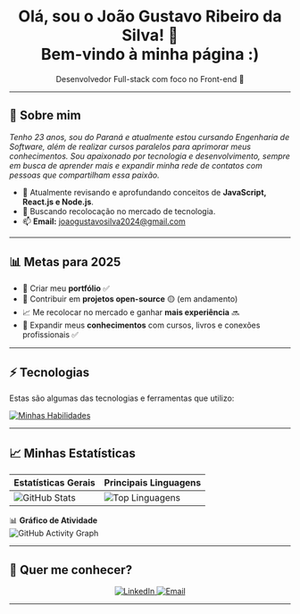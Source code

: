 <h1 align="center">
  Olá, sou o João Gustavo Ribeiro da Silva! 👋  
  <br/>
  Bem-vindo à minha página :)
</h1>

<p align="center">
  Desenvolvedor Full-stack com foco no Front-end 🚀
</p>

---

## 🌻 Sobre mim

<p>
  <em>
    Tenho 23 anos, sou do Paraná e atualmente estou cursando Engenharia de Software, além de realizar cursos paralelos para aprimorar meus conhecimentos.  
    Sou apaixonado por tecnologia e desenvolvimento, sempre em busca de aprender mais e expandir minha rede de contatos com pessoas que compartilham essa paixão.
  </em>
</p>

- 🌱 Atualmente revisando e aprofundando conceitos de **JavaScript, React.js e Node.js**.  
- 🚀 Buscando recolocação no mercado de tecnologia.  
- 📫 **Email:** joaogustavosilva2024@gmail.com  

---

## 📊 Metas para 2025

- 📂 Criar meu **portfólio** ✅  
- 🤝 Contribuir em **projetos open-source** 🟡 (em andamento)  
- 📈 Me recolocar no mercado e ganhar **mais experiência** 🔜  
- 📖 Expandir meus **conhecimentos** com cursos, livros e conexões profissionais ✅  

---

## ⚡ Tecnologias  

Estas são algumas das tecnologias e ferramentas que utilizo:

[![Minhas Habilidades](https://skillicons.dev/icons?i=html,css,js,react,nodejs,typescript,nextjs,postgresql,graphql)](https://skillicons.dev)

---

## 📈 Minhas Estatísticas  

| Estatísticas Gerais | Principais Linguagens |
| ------------------- | ------------------- |
| ![GitHub Stats](https://github-readme-stats.vercel.app/api?username=joaosilva-web&show_icons=true&hide_border=true&count_private=true&theme=jolly) | ![Top Linguagens](https://github-readme-stats.vercel.app/api/top-langs/?username=joaosilva-web&langs_count=10&count_private=true&hide_border=true&theme=jolly&layout=compact) |

📊 **Gráfico de Atividade**  
![GitHub Activity Graph](https://github-readme-activity-graph.vercel.app/graph?username=joaosilva-web&theme=react-dark)

---

## 💬 Quer me conhecer?

<div align="center">
  <a href="https://www.linkedin.com/in/joaosilvadeveloper/" target="_blank">
    <img src="https://img.shields.io/badge/-LinkedIn-%230077B5?style=for-the-badge&logo=linkedin&logoColor=white" alt="LinkedIn">
  </a>
  <a href="mailto:joaogustavosilva2024@gmail.com">
    <img src="https://img.shields.io/badge/-Gmail-%23333?style=for-the-badge&logo=gmail&logoColor=white" alt="Email">
  </a>
</div>

---
